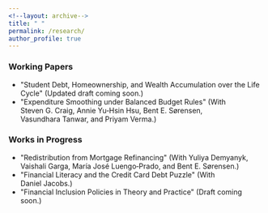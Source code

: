 ```yaml
---
<!--layout: archive-->
title: " "
permalink: /research/
author_profile: true
---
```


### Working Papers

* "Student Debt, Homeownership, and Wealth Accumulation over the Life Cycle" (Updated draft coming soon.) <br>
* "Expenditure Smoothing under Balanced Budget Rules" (With Steven&nbsp;G.&nbsp;Craig, Annie&nbsp;Yu&#8209;Hsin&nbsp;Hsu, Bent&nbsp;E.&nbsp;S&oslash;rensen, Vasundhara&nbsp;Tanwar, and Priyam&nbsp;Verma.) <br>

### Works in Progress

* "Redistribution from Mortgage Refinancing" (With Yuliya&nbsp;Demyanyk, Vaishali&nbsp;Garga, Mar&iacute;a&nbsp;Jos&eacute;&nbsp;Luengo&#8209;Prado, and Bent&nbsp;E.&nbsp;S&oslash;rensen.) <br>
* "Financial Literacy and the Credit Card Debt Puzzle" (With Daniel&nbsp;Jacobs.) <br>
* "Financial Inclusion Policies in Theory and Practice" (Draft coming soon.)